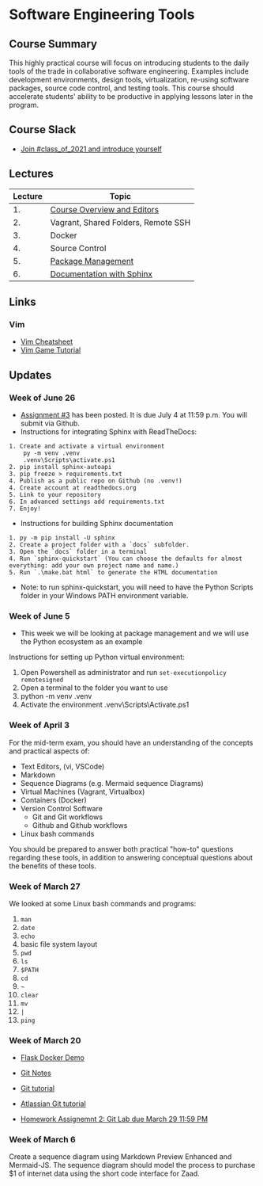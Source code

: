 # Software Engineering Tools

## Course Summary

This highly practical course will focus on introducing students to the daily tools of the trade in collaborative software engineering.  Examples include development environments, design tools, virtualization, re-using software packages, source code control, and testing tools.  This course should accelerate students' ability to be productive in applying lessons later in the program.

## Course Slack

* [Join #class_of_2021 and introduce yourself](https://join.slack.com/t/abaarsotechu/shared_invite/zt-mx9q0zzq-uaVHrxfdiRK58Jen1_FZkA)



## Lectures

| Lecture | Topic                                                                 |
|---------|-----------------------------------------------------------------------|
| 1.      | [Course Overview and Editors](lectures/lecture1/lecture1-slides.html) |
| 2.      | Vagrant, Shared Folders, Remote SSH                                   |
| 3.      | Docker                                                                |
| 4.      | Source Control                                                        |
| 5.      | [Package Management](lectures/package_management-slides.html)         |
| 6.      | [Documentation with Sphinx](lectures/documentation_with_sphinx)       |


## Links

### Vim

* [Vim Cheatsheet](http://vimsheet.com/)
* [Vim Game Tutorial](https://vim-adventures.com)

## Updates

### Week of June 26

* [Assignment #3](https://classroom.github.com/a/3ue65c4H) has been posted.  It is due July 4 at 11:59 p.m.  You will submit via Github.
* Instructions for integrating Sphinx with ReadTheDocs:

```
1. Create and activate a virtual environment
    py -m venv .venv
    .venv\Scripts\activate.ps1
2. pip install sphinx-autoapi
3. pip freeze > requirements.txt
4. Publish as a public repo on Github (no .venv!)
4. Create account at readthedocs.org
5. Link to your repository
6. In advanced settings add requirements.txt
7. Enjoy!
```

* Instructions for building Sphinx documentation

```
1. py -m pip install -U sphinx
2. Create a project folder with a `docs` subfolder.  
3. Open the `docs` folder in a terminal
4. Run `sphinx-quickstart` (You can choose the defaults for almost everything: add your own project name and name.)
5. Run `.\make.bat html` to generate the HTML documentation
```

* Note: to run sphinx-quickstart, you will need to have the Python Scripts folder in your Windows PATH environment variable.

### Week of June 5

* This week we will be looking at package management and we will use the Python ecosystem as an example

Instructions for setting up Python virtual environment:

1. Open Powershell as administrator and run `set-executionpolicy remotesigned`
2. Open a terminal to the folder you want to use 
3. python -m venv .venv
4. Activate the environment .venv\Scripts\Activate.ps1


### Week of April 3

For the mid-term exam, you should have an understanding of the concepts and practical aspects of:

* Text Editors, (vi, VSCode)
* Markdown
* Sequence Diagrams (e.g. Mermaid sequence Diagrams)
* Virtual Machines (Vagrant, Virtualbox)
* Containers (Docker)
* Version Control Software 
    * Git and Git workflows
    * Github and Github workflows
* Linux bash commands

You should be prepared to answer both practical "how-to" questions regarding these tools, in addition to answering conceptual questions about the benefits of these tools.


### Week of March 27

We looked at some Linux bash commands and programs:

1. `man`
2. `date`
3. `echo`
4. basic file system layout
5. `pwd`
6. `ls`
7. `$PATH`
8. `cd`
9. `~`
10. `clear`
11. `mv`
12. `|`
13. `ping`

### Week of March 20

* [Flask Docker Demo](https://github.com/innomadic/flask_docker_demo)
* [Git Notes](https://github.com/innomadic/git_lecture)
* [Git tutorial](https://git-scm.com/docs/gittutorial)
* [Atlassian Git tutorial](https://www.atlassian.com/git/tutorials/saving-changes)

* [Homework Assignemnt 2: Git Lab due March 29 11:59 PM](https://classroom.github.com/a/LcX6LbZR)

### Week of March 6

Create a sequence diagram using Markdown Preview Enhanced and Mermaid-JS.  The sequence diagram should model the process to purchase $1 of internet data using the short code interface for Zaad.